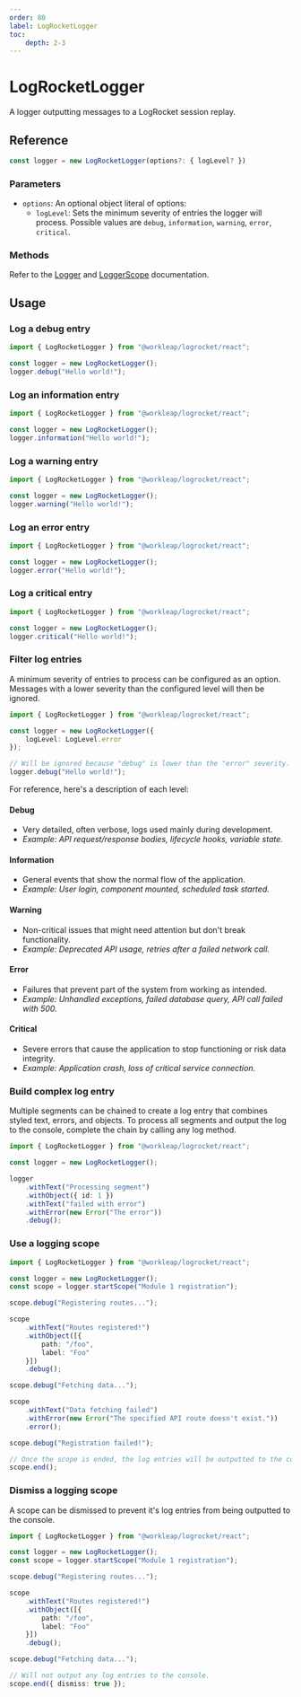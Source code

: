 ```yaml
---
order: 80
label: LogRocketLogger
toc:
    depth: 2-3
---
```


# LogRocketLogger

A logger outputting messages to a LogRocket session replay.

## Reference

```ts
const logger = new LogRocketLogger(options?: { logLevel? })
```

### Parameters

- `options`: An optional object literal of options:
    - `logLevel`: Sets the minimum severity of entries the logger will process. Possible values are `debug`, `information`, `warning`, `error`, `critical`.

### Methods

Refer to the [Logger](https://workleap.github.io/wl-logging/reference/logger) and [LoggerScope](https://workleap.github.io/wl-logging/reference/loggerscope) documentation.

## Usage

### Log a debug entry

```ts !#4
import { LogRocketLogger } from "@workleap/logrocket/react";

const logger = new LogRocketLogger();
logger.debug("Hello world!");
```

### Log an information entry

```ts !#4
import { LogRocketLogger } from "@workleap/logrocket/react";

const logger = new LogRocketLogger();
logger.information("Hello world!");
```

### Log a warning entry

```ts !#4
import { LogRocketLogger } from "@workleap/logrocket/react";

const logger = new LogRocketLogger();
logger.warning("Hello world!");
```

### Log an error entry

```ts !#4
import { LogRocketLogger } from "@workleap/logrocket/react";

const logger = new LogRocketLogger();
logger.error("Hello world!");
```

### Log a critical entry

```ts !#4
import { LogRocketLogger } from "@workleap/logrocket/react";

const logger = new LogRocketLogger();
logger.critical("Hello world!");
```

### Filter log entries

A minimum severity of entries to process can be configured as an option. Messages with a lower severity than the configured level will then be ignored.

```ts !#4
import { LogRocketLogger } from "@workleap/logrocket/react";

const logger = new LogRocketLogger({
    logLevel: LogLevel.error
});

// Will be ignored because "debug" is lower than the "error" severity.
logger.debug("Hello world!");
```

For reference, here's a description of each level:

#### Debug

- Very detailed, often verbose, logs used mainly during development.
- _Example: API request/response bodies, lifecycle hooks, variable state._

#### Information

- General events that show the normal flow of the application.
- _Example: User login, component mounted, scheduled task started._

#### Warning

- Non-critical issues that might need attention but don't break functionality.
- _Example: Deprecated API usage, retries after a failed network call._

#### Error

- Failures that prevent part of the system from working as intended.
- _Example: Unhandled exceptions, failed database query, API call failed with 500._

#### Critical

- Severe errors that cause the application to stop functioning or risk data integrity.
- _Example: Application crash, loss of critical service connection._

### Build complex log entry

Multiple segments can be chained to create a log entry that combines styled text, errors, and objects. To process all segments and output the log to the console, complete the chain by calling any log method.

```ts !#5-10
import { LogRocketLogger } from "@workleap/logrocket/react";

const logger = new LogRocketLogger();

logger
    .withText("Processing segment")
    .withObject({ id: 1 })
    .withText("failed with error")
    .withError(new Error("The error"))
    .debug();
```

### Use a logging scope

```ts !#4
import { LogRocketLogger } from "@workleap/logrocket/react";

const logger = new LogRocketLogger();
const scope = logger.startScope("Module 1 registration");

scope.debug("Registering routes...");

scope
    .withText("Routes registered!")
    .withObject([{
        path: "/foo",
        label: "Foo"
    }])
    .debug();

scope.debug("Fetching data...");

scope
    .withText("Data fetching failed")
    .withError(new Error("The specified API route doesn't exist."))
    .error();

scope.debug("Registration failed!");

// Once the scope is ended, the log entries will be outputted to the console.
scope.end();
```

### Dismiss a logging scope

A scope can be dismissed to prevent it's log entries from being outputted to the console.

```ts !#19
import { LogRocketLogger } from "@workleap/logrocket/react";

const logger = new LogRocketLogger();
const scope = logger.startScope("Module 1 registration");

scope.debug("Registering routes...");

scope
    .withText("Routes registered!")
    .withObject([{
        path: "/foo",
        label: "Foo"
    }])
    .debug();

scope.debug("Fetching data...");

// Will not output any log entries to the console.
scope.end({ dismiss: true });
```
